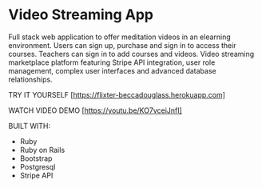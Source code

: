 # Video Streaming App

Full stack web application to offer meditation videos in an elearning environment.  Users can sign up, purchase and sign in to access their courses.  Teachers can sign in to add courses and videos.  Video streaming marketplace platform featuring Stripe API integration, user role management, complex user interfaces and advanced database relationships.

TRY IT YOURSELF [https://flixter-beccadouglass.herokuapp.com]

WATCH VIDEO DEMO [https://youtu.be/KO7vceiJnfI]

BUILT WITH:
* Ruby
* Ruby on Rails
* Bootstrap
* Postgresql
* Stripe API

